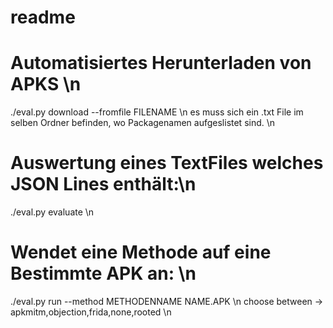 # readme



# Automatisiertes Herunterladen von APKS \n
./eval.py download --fromfile FILENAME \n
  es muss sich ein .txt File im selben Ordner befinden, wo Packagenamen aufgeslistet sind. \n


# Auswertung eines TextFiles welches JSON Lines enthält:\n
./eval.py evaluate \n

# Wendet eine Methode auf eine Bestimmte APK an: \n
./eval.py run --method METHODENNAME NAME.APK \n
  choose between -> apkmitm,objection,frida,none,rooted \n
